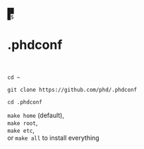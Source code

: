     ██
    █$

.phdconf
========

<br>

`cd ~`

`git clone https://github.com/phd/.phdconf`

`cd .phdconf`

`make home` (default),<br>
`make root`,<br>
`make etc`,<br>
or `make all` to install everything
